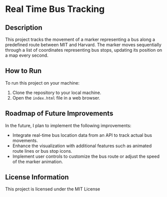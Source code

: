 # Real Time Bus Tracking

## Description

This project tracks the movement of a marker representing a bus along a predefined route between MIT and Harvard. The marker moves sequentially through a list of coordinates representing bus stops, updating its position on a map every second.

## How to Run

To run this project on your machine:
1. Clone the repository to your local machine.
2. Open the `index.html` file in a web browser.

## Roadmap of Future Improvements

In the future, I plan to implement the following improvements:
- Integrate real-time bus location data from an API to track actual bus movements.
- Enhance the visualization with additional features such as animated route lines or bus stop icons.
- Implement user controls to customize the bus route or adjust the speed of the marker animation.

## License Information

This project is licensed under the MIT License